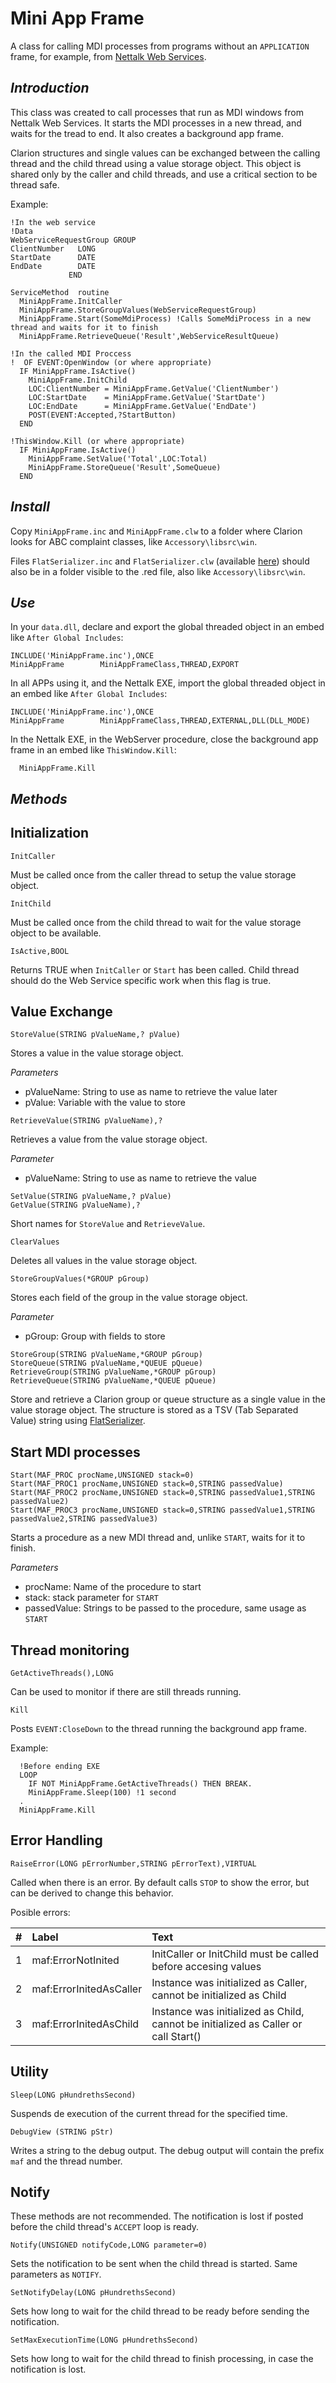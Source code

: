 # Mini App Frame
A class for calling MDI processes from programs without an `APPLICATION` frame, for example, from [Nettalk Web Services](https://www.capesoft.com/docs/NetTalk10/NetTalkWebServices.htm).

## *Introduction*

This class was created to call processes that run as MDI windows from Nettalk Web Services. It starts the MDI processes in a new thread, and waits for the tread to end. It also creates a background app frame.

Clarion structures and single values can be exchanged between the calling thread and the child thread using a value storage object. This object is shared only by the caller and child threads, and use a critical section to be thread safe.

Example:
```
!In the web service
!Data
WebServiceRequestGroup GROUP
ClientNumber   LONG
StartDate      DATE
EndDate        DATE
             END

ServiceMethod  routine
  MiniAppFrame.InitCaller
  MiniAppFrame.StoreGroupValues(WebServiceRequestGroup)
  MiniAppFrame.Start(SomeMdiProcess) !Calls SomeMdiProcess in a new thread and waits for it to finish
  MiniAppFrame.RetrieveQueue('Result',WebServiceResultQueue)  
  
!In the called MDI Proccess
!  OF EVENT:OpenWindow (or where appropriate)
  IF MiniAppFrame.IsActive()
    MiniAppFrame.InitChild
    LOC:ClientNumber = MiniAppFrame.GetValue('ClientNumber')
    LOC:StartDate    = MiniAppFrame.GetValue('StartDate')
    LOC:EndDate      = MiniAppFrame.GetValue('EndDate')
    POST(EVENT:Accepted,?StartButton)
  END

!ThisWindow.Kill (or where appropriate)
  IF MiniAppFrame.IsActive()
    MiniAppFrame.SetValue('Total',LOC:Total)
    MiniAppFrame.StoreQueue('Result',SomeQueue)
  END
```

## *Install*
Copy `MiniAppFrame.inc` and `MiniAppFrame.clw` to a folder where Clarion looks for ABC complaint classes, like `Accessory\libsrc\win`.

Files `FlatSerializer.inc` and `FlatSerializer.clw` (available [here](https://github.com/CarlosGtrz/FlatSerializer)) should also be in a folder visible to the .red file, also like `Accessory\libsrc\win`.

## *Use*

In your `data.dll`, declare and export the global threaded object in an embed like `After Global Includes`:

```
INCLUDE('MiniAppFrame.inc'),ONCE
MiniAppFrame        MiniAppFrameClass,THREAD,EXPORT 
```

In all APPs using it, and the Nettalk EXE, import the global threaded object in an embed like `After Global Includes`:
```
INCLUDE('MiniAppFrame.inc'),ONCE
MiniAppFrame        MiniAppFrameClass,THREAD,EXTERNAL,DLL(DLL_MODE)
```

In the Nettalk EXE, in the WebServer procedure, close the  background app frame in an embed like `ThisWindow.Kill`:

```
  MiniAppFrame.Kill 
```

## *Methods*

## Initialization

```
InitCaller
```
Must be called once from the caller thread to setup the value storage object.

```
InitChild
```
Must be called once from the child thread to wait for the value storage object to be available.

```
IsActive,BOOL
```
Returns TRUE when `InitCaller` or `Start` has been called. Child thread should do the Web Service specific work when this flag is true.


## Value Exchange

```
StoreValue(STRING pValueName,? pValue)
```
Stores a value in the value storage object.  

*Parameters*
* pValueName: String to use as name to retrieve the value later
* pValue: Variable with the value to store

```
RetrieveValue(STRING pValueName),?
```
Retrieves a value from the value storage object.  

*Parameter*
* pValueName: String to use as name to retrieve the value

```
SetValue(STRING pValueName,? pValue)
GetValue(STRING pValueName),?
```
Short names for `StoreValue` and `RetrieveValue`.


```
ClearValues
```
Deletes all values in the value storage object.

```
StoreGroupValues(*GROUP pGroup)
```
Stores each field of the group in the value storage object.  

*Parameter*
* pGroup: Group with fields to store

```
StoreGroup(STRING pValueName,*GROUP pGroup)
StoreQueue(STRING pValueName,*QUEUE pQueue)
RetrieveGroup(STRING pValueName,*GROUP pGroup)
RetrieveQueue(STRING pValueName,*QUEUE pQueue)
```
Store and retrieve a Clarion group or queue structure as a single value in the value storage object. The structure is stored as a TSV (Tab Separated Value) string using [FlatSerializer](https://github.com/CarlosGtrz/FlatSerializer).

## Start MDI processes

```
Start(MAF_PROC procName,UNSIGNED stack=0)
Start(MAF_PROC1 procName,UNSIGNED stack=0,STRING passedValue)
Start(MAF_PROC2 procName,UNSIGNED stack=0,STRING passedValue1,STRING passedValue2)
Start(MAF_PROC3 procName,UNSIGNED stack=0,STRING passedValue1,STRING passedValue2,STRING passedValue3)
```
Starts a procedure as a new MDI thread and, unlike `START`, waits for it to finish.  

*Parameters*
* procName: Name of the procedure to start
* stack: stack parameter for `START`
* passedValue: Strings to be passed to the procedure, same usage as `START`

## Thread monitoring

```
GetActiveThreads(),LONG
```
Can be used to monitor if there are still threads running.

```
Kill
```
Posts `EVENT:CloseDown` to the thread running the background app frame.

Example:
```
  !Before ending EXE
  LOOP
    IF NOT MiniAppFrame.GetActiveThreads() THEN BREAK.
    MiniAppFrame.Sleep(100) !1 second
  .
  MiniAppFrame.Kill
```

## Error Handling

```
RaiseError(LONG pErrorNumber,STRING pErrorText),VIRTUAL
```
Called when there is an error. By default calls `STOP` to show the error, but can be derived to change this behavior.

Posible errors:

|#|Label|Text|
|-|:-|:-|
|1|maf:ErrorNotInited|InitCaller or InitChild must be called before accesing values|
|2|maf:ErrorInitedAsCaller|Instance was initialized as Caller, cannot be initialized as Child|
|3|maf:ErrorInitedAsChild|Instance was initialized as Child, cannot be initialized as Caller or call Start()|

## Utility
```
Sleep(LONG pHundrethsSecond)
```
Suspends de execution of the current thread for the specified time.

```
DebugView (STRING pStr)
```
Writes a string to the debug output. The debug output will contain the prefix `maf` and the thread number.

## Notify

These methods are not recommended. The notification is lost if posted before the child thread's `ACCEPT` loop is ready.

```
Notify(UNSIGNED notifyCode,LONG parameter=0)
```
Sets the notification to be sent when the child thread is started. Same parameters as `NOTIFY`.

```
SetNotifyDelay(LONG pHundrethsSecond)
```
Sets how long to wait for the child thread to be ready before sending the notification.

```
SetMaxExecutionTime(LONG pHundrethsSecond)
```
Sets how long to wait for the child thread to finish processing, in case the notification is lost.


